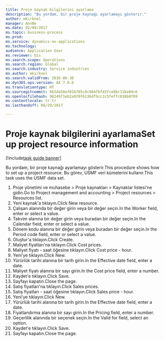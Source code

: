 ```yaml
--- 
title: Proje kaynak bilgilerini ayarlama
description: "Bu yordam, bir proje kaynağı ayarlamayı gösterir."
author: mkirknel
manager: AnnBe
ms.date: 02/09/2017
ms.topic: business-process
ms.prod: 
ms.service: dynamics-ax-applications
ms.technology: 
audience: Application User
ms.reviewer: bis
ms.search.scope: Operations
ms.search.region: Global
ms.search.industry: Service industries
ms.author: mkirknel
ms.search.validFrom: 2016-06-30
ms.dyn365.ops.version: AX 7.0.0
ms.translationtype: HT
ms.sourcegitcommit: 663da58ef01b705c0c984fbfd3fce8bc31be04c6
ms.openlocfilehash: 9824971eb2a970f6136df9cc2c5feffc038b8f09
ms.contentlocale: tr-tr
ms.lasthandoff: 08/29/2017

---
```

# <a name="set-up-project-resource-information"></a><span data-ttu-id="131cb-103">Proje kaynak bilgilerini ayarlama</span><span class="sxs-lookup"><span data-stu-id="131cb-103">Set up project resource information</span></span>

[!include[task guide banner](../../includes/task-guide-banner.md)]

<span data-ttu-id="131cb-104">Bu yordam, bir proje kaynağı ayarlamayı gösterir.</span><span class="sxs-lookup"><span data-stu-id="131cb-104">This procedure shows how to set up a project resource.</span></span> <span data-ttu-id="131cb-105">Bu görev, USMF veri kümelerini kullanır.</span><span class="sxs-lookup"><span data-stu-id="131cb-105">This task uses the USMF data set.</span></span>

1. <span data-ttu-id="131cb-106">Proje yönetimi ve muhasebe > Proje kaynakları > Kaynaklar listesi'ne gidin.</span><span class="sxs-lookup"><span data-stu-id="131cb-106">Go to Project management and accounting > Project resources > Resources list.</span></span>
2. <span data-ttu-id="131cb-107">Yeni kaynak'a tıklayın.</span><span class="sxs-lookup"><span data-stu-id="131cb-107">Click New resource.</span></span>
3. <span data-ttu-id="131cb-108">Çalışan alanında bir değer girin veya bir değer seçin.</span><span class="sxs-lookup"><span data-stu-id="131cb-108">In the Worker field, enter or select a value.</span></span>
4. <span data-ttu-id="131cb-109">Takvim alanına bir değer girin veya buradan bir değer seçin.</span><span class="sxs-lookup"><span data-stu-id="131cb-109">In the Calendar field, enter or select a value.</span></span>
5. <span data-ttu-id="131cb-110">Dönem kodu alanına bir değer girin veya buradan bir değer seçin.</span><span class="sxs-lookup"><span data-stu-id="131cb-110">In the Period code field, enter or select a value.</span></span>
6. <span data-ttu-id="131cb-111">Oluştur'a tıklayın.</span><span class="sxs-lookup"><span data-stu-id="131cb-111">Click Create.</span></span>
7. <span data-ttu-id="131cb-112">Maliyet fiyatları'na tıklayın.</span><span class="sxs-lookup"><span data-stu-id="131cb-112">Click Cost prices.</span></span>
8. <span data-ttu-id="131cb-113">Maliyet fiyatı - saat öğesine tıklayın.</span><span class="sxs-lookup"><span data-stu-id="131cb-113">Click Cost price - hour.</span></span>
9. <span data-ttu-id="131cb-114">Yeni'ye tıklayın.</span><span class="sxs-lookup"><span data-stu-id="131cb-114">Click New.</span></span>
10. <span data-ttu-id="131cb-115">Yürürlük tarihi alanına bir tarih girin.</span><span class="sxs-lookup"><span data-stu-id="131cb-115">In the Effective date field, enter a date.</span></span>
11. <span data-ttu-id="131cb-116">Maliyet fiyatı alanına bir sayı girin.</span><span class="sxs-lookup"><span data-stu-id="131cb-116">In the Cost price field, enter a number.</span></span>
12. <span data-ttu-id="131cb-117">Kaydet'e tıklayın.</span><span class="sxs-lookup"><span data-stu-id="131cb-117">Click Save.</span></span>
13. <span data-ttu-id="131cb-118">Sayfayı kapatın.</span><span class="sxs-lookup"><span data-stu-id="131cb-118">Close the page.</span></span>
14. <span data-ttu-id="131cb-119">Satış fiyatları'na tıklayın.</span><span class="sxs-lookup"><span data-stu-id="131cb-119">Click Sales prices.</span></span>
15. <span data-ttu-id="131cb-120">Satış fiyatları - saat öğesine tıklayın.</span><span class="sxs-lookup"><span data-stu-id="131cb-120">Click Sales price - hour.</span></span>
16. <span data-ttu-id="131cb-121">Yeni'ye tıklayın.</span><span class="sxs-lookup"><span data-stu-id="131cb-121">Click New.</span></span>
17. <span data-ttu-id="131cb-122">Yürürlük tarihi alanına bir tarih girin.</span><span class="sxs-lookup"><span data-stu-id="131cb-122">In the Effective date field, enter a date.</span></span>
18. <span data-ttu-id="131cb-123">Fiyatlandırma alanına bir sayı girin.</span><span class="sxs-lookup"><span data-stu-id="131cb-123">In the Pricing field, enter a number.</span></span>
19. <span data-ttu-id="131cb-124">Geçerlilik alanında bir seçenek seçin.</span><span class="sxs-lookup"><span data-stu-id="131cb-124">In the Valid for field, select an option.</span></span>
20. <span data-ttu-id="131cb-125">Kaydet'e tıklayın.</span><span class="sxs-lookup"><span data-stu-id="131cb-125">Click Save.</span></span>
21. <span data-ttu-id="131cb-126">Sayfayı kapatın.</span><span class="sxs-lookup"><span data-stu-id="131cb-126">Close the page.</span></span>


